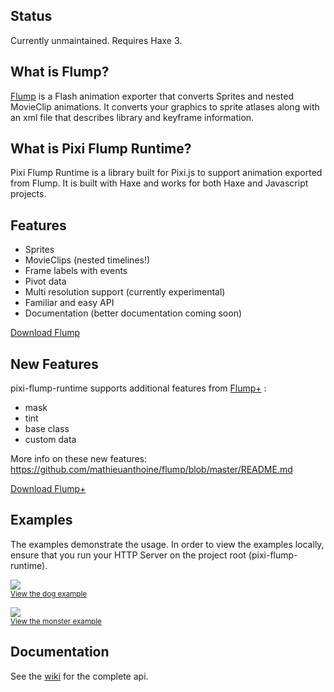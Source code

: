 ## Status

Currently unmaintained. Requires Haxe 3.

## What is Flump?

[Flump](https://github.com/tconkling/flump) is a Flash animation exporter that converts Sprites and nested MovieClip animations. It converts your graphics to sprite atlases along with an xml file that describes library and keyframe information.

## What is Pixi Flump Runtime?

Pixi Flump Runtime is a library built for Pixi.js to support animation exported from Flump. It is built with Haxe and works for both Haxe and Javascript projects.

## Features
- Sprites
- MovieClips (nested timelines!)
- Frame labels with events
- Pivot data
- Multi resolution support (currently experimental)
- Familiar and easy API
- Documentation (better documentation coming soon)

[Download Flump](<https://github.com/tconkling/flump/releases/tag/v1.5.1>)

## New Features
pixi-flump-runtime supports additional features from [Flump+](https://github.com/mathieuanthoine/flump) :
- mask
- tint
- base class
- custom data

More info on these new features: https://github.com/mathieuanthoine/flump/blob/master/README.md

[Download Flump+](<https://github.com/mathieuanthoine/flump/tree/master/release/>)

## Examples

The examples demonstrate the usage. In order to view the examples locally, ensure that you run your HTTP Server on the project root (pixi-flump-runtime).


<a href="../demo/dog"><img src="http://i.imgur.com/k3mjwgR.png"></a>
<br><sub><a href="../demo/dog">View the dog example</a></sub>

<a href="../demo/monster"><img src="http://i.imgur.com/MAzJOL6.png"></a>
<br><sub><a href="../demo/monster">View the monster example</a></sub>

## Documentation

See the [wiki](https://github.com/jackwlee01/pixi-flump-runtime/wiki) for the complete api.

